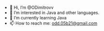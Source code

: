 - 👋 Hi, I’m @ODimitrovv
- 👀 I’m interested in Java and other languages.
- 🌱 I’m currently learning Java
- 📫 How to reach me: odd.05b21@gmail.com

<!---
ODimitrovv/ODimitrovv is a ✨ special ✨ repository because its `README.md` (this file) appears on your GitHub profile.
You can click the Preview link to take a look at your changes.
--->
